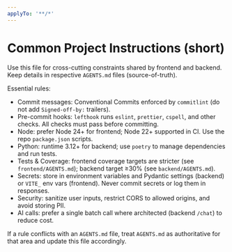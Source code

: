 ```yaml
---
applyTo: '**/*'
---
```


# Common Project Instructions (short)

Use this file for cross-cutting constraints shared by frontend and backend. Keep details in respective `AGENTS.md` files (source-of-truth).

Essential rules:

- Commit messages: Conventional Commits enforced by `commitlint` (do not add `Signed-off-by:` trailers).
- Pre-commit hooks: `lefthook` runs `eslint`, `prettier`, `cspell`, and other checks. All checks must pass before committing.
- Node: prefer Node 24+ for frontend; Node 22+ supported in CI. Use the repo `package.json` scripts.
- Python: runtime 3.12+ for backend; use `poetry` to manage dependencies and run tests.
- Tests & Coverage: frontend coverage targets are stricter (see `frontend/AGENTS.md`); backend target ≥30% (see `backend/AGENTS.md`).
- Secrets: store in environment variables and Pydantic settings (backend) or `VITE_` env vars (frontend). Never commit secrets or log them in responses.
- Security: sanitize user inputs, restrict CORS to allowed origins, and avoid storing PII.
- AI calls: prefer a single batch call where architected (backend `/chat`) to reduce cost.

If a rule conflicts with an `AGENTS.md` file, treat `AGENTS.md` as authoritative for that area and update this file accordingly.
